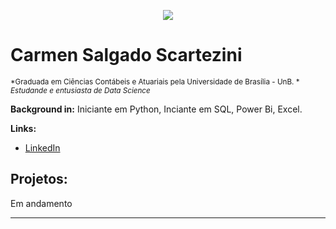 <p align="center">
  <img src="https://github.com/carmenscar/Mind_lab_data/blob/master/banner_.jpg" >
</p>

# Carmen Salgado Scartezini
<sub>*Graduada em Ciências Contábeis e Atuariais pela Universidade de Brasília - UnB. *</sub>
<sub>*Estudande e entusiasta de Data Science*</sub>

**Background in:** Iniciante em Python, Inciante em SQL, Power Bi, Excel.

**Links:**
* [LinkedIn](https://www.linkedin.com/in/carmen-salgado)


## Projetos:
Em andamento

---





